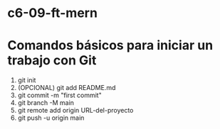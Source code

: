 # c6-09-ft-mern

# Comandos básicos para iniciar un trabajo con Git
1) git init
2) (OPCIONAL) git add README.md
3) git commit -m "first commit"
4) git branch -M main
5) git remote add origin URL-del-proyecto
6) git push -u origin main
